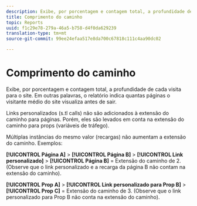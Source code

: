 ```yaml
---
description: Exibe, por porcentagem e contagem total, a profundidade de cada visita para o site. Em outras palavras, o relatório indica quantas páginas o visitante médio do site visualiza antes de sair.
title: Comprimento do caminho
topic: Reports
uuid: f1c29e78-279a-46a5-b758-d4f0da629239
translation-type: tm+mt
source-git-commit: 99ee24efaa517e8da700c67818c111c4aa90dc02

---
```



# Comprimento do caminho

Exibe, por porcentagem e contagem total, a profundidade de cada visita para o site. Em outras palavras, o relatório indica quantas páginas o visitante médio do site visualiza antes de sair.

Links personalizados (s.tl calls) não são adicionados à extensão do caminho para páginas. Porém, eles são levados em conta na extensão do caminho para props (variáveis de tráfego).

Múltiplas instâncias do mesmo valor (recargas) não aumentam a extensão do caminho. Exemplos:

**[!UICONTROL Página A]** &gt; **[!UICONTROL Página B]** &gt; **[!UICONTROL Link personalizado]** &gt; **[!UICONTROL Página B]** = Extensão do caminho de 2. (Observe que o link personalizado e a recarga da página B não contam na extensão do caminho).

**[!UICONTROL Prop A]** &gt; **[!UICONTROL Link personalizado para Prop B]** &gt; **[!UICONTROL Prop C]** = Extensão do caminho de 3. (Observe que o link personalizado para Prop B não conta na extensão do caminho).

